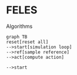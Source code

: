 # FELES

Algorithms

```mermaid
graph TB
reset[reset all]
-->start[simulation loop]
-->ref[sample reference]
-->act[compute action]

-->start
```



